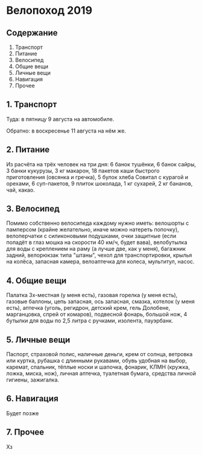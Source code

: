 # Велопоход 2019

## Содержание

1. Транспорт
2. Питание
3. Велосипед
4. Общие вещи
5. Личные вещи
6. Навигация
7. Прочее

## 1. Транспорт

Туда: в пятницу 9 августа на автомобиле.

Обратно: в воскресенье 11 августа на нём же.

## 2. Питание

Из расчёта на трёх человек на три дня: 6 банок тушёнки, 6 банок сайры, 3 банки кукурузы, 3 кг макарон, 18 пакетов каши быстрого приготовления (овсянка и гречка), 5 булок хлеба Совитал с курагой и орехами, 6 суп-пакетов, 9 плиток шоколада, 1 кг сухарей, 2 кг бананов, чай, какао.

## 3. Велосипед

Помимо собственно велосипеда каждому нужно иметь: велошорты с памперсом (крайне желательно, иначе можно натереть попочку), велоперчатки с силиконовыми подушками, очки защитные (если попадёт в глаз мошка на скорости 40 км/ч, будет вава), велобутылка для воды с креплением на раму (а лучше две, как у меня), багажник задний, велорюкзак типа "штаны", чехол для транспортировки, крылья на колёса, запасная камера, велоаптечка для колеса, мультитул, насос.


## 4. Общие вещи

Палатка 3х-местная (у меня есть), газовая горелка (у меня есть), газовые баллоны, цепь запасная, ось запасная, смазка, котелок (у меня есть), аптечка (уголь, регидрон, детский крем, гель Долобене, марганцовка, спрей от комаров), подвесной фонарь, большой нож, 4 бутылки для воды по 2,5 литра с ручками, изолента, пауэрбанк.


## 5. Личные вещи

Паспорт, страховой полис, наличные деньги, крем от солнца, ветровка или куртка, рубашка с длинными рукавами, обувь удобная на выбор, каремат, спальник, тёплые носки и шапочка, фонарик, КЛМН (кружка, ложка, миска, нож), личная аптечка, туалетная бумага, средства личной гигиены, зажигалка.

## 6. Навигация

Будет позже

## 7. Прочее

Хз
